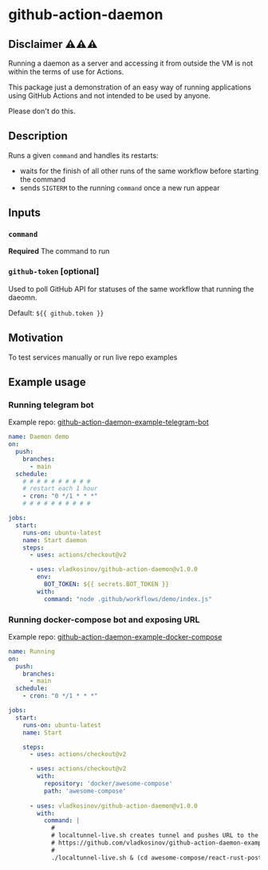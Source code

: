 # github-action-daemon

## Disclaimer ⚠️⚠️⚠️


Running a daemon as a server and accessing it from outside the VM is not within the terms of use for Actions. 

This package just a demonstration of an easy way of running applications using GitHub Actions and not intended to be used by anyone.

Please don't do this.


## Description

Runs a given `command` and handles its restarts:

- waits for the finish of all other runs of the same workflow before starting the command
- sends `SIGTERM` to the running `command` once a new run appear

## Inputs

### `command`

**Required** The command to run

### `github-token` [optional]

Used to poll GitHub API for statuses of the same workflow that running the daeomn. 

Default: `${{ github.token }}`


## Motivation

To test services manually or run live repo examples

## Example usage

### Running telegram bot
Example repo: [github-action-daemon-example-telegram-bot](https://github.com/vladkosinov/github-action-daemon-example-telegram-bot)

```yml
name: Daemon demo
on:
  push:
    branches:
      - main
  schedule:
    # # # # # # # # # #
    # restart each 1 hour
    - cron: "0 */1 * * *"
    # # # # # # # # # # 

jobs:
  start:
    runs-on: ubuntu-latest
    name: Start daemon
    steps:
      - uses: actions/checkout@v2

      - uses: vladkosinov/github-action-daemon@v1.0.0
        env:
          BOT_TOKEN: ${{ secrets.BOT_TOKEN }}
        with:
          command: "node .github/workflows/demo/index.js"
```

### Running docker-compose bot and exposing URL
Example repo: [github-action-daemon-example-docker-compose](https://github.com/vladkosinov/github-action-daemon-example-docker-compose)

```yml
name: Running
on:
  push:
    branches:
      - main
  schedule:
    - cron: "0 */1 * * *"

jobs:
  start:
    runs-on: ubuntu-latest
    name: Start

    steps:
      - uses: actions/checkout@v2

      - uses: actions/checkout@v2
        with:
          repository: 'docker/awesome-compose'
          path: 'awesome-compose'
      
      - uses: vladkosinov/github-action-daemon@v1.0.0
        with:
          command: |
            #
            # localtunnel-live.sh creates tunnel and pushes URL to the README.md
            # https://github.com/vladkosinov/github-action-daemon-example-docker-compose/blob/main/localtunnel-live.sh
            #
            ./localtunnel-live.sh & (cd awesome-compose/react-rust-postgres && docker-compose up)
```
